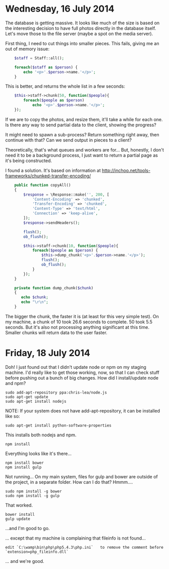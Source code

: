 Wednesday, 16 July 2014
========================

The database is getting massive. It looks like much of the size is based on the interesting decision to have full photos directly in the database itself. Let's move those to the file server (maybe a spot on the media server).

First thing, I need to cut things into smaller pieces. This fails, giving me an out of memory issue:

```php
    $staff = Staff::all();

    foreach($staff as $person) {
        echo '<p>'.$person->name.'</p>';
    }
```

This is better, and returns the whole list in a few seconds:

```php
    $this->staff->chunk(50, function($people){
        foreach($people as $person)
            echo '<p>'.$person->name.'</p>';
    });
```

If we are to copy the photos, and resize them, it'll take a while for each one. Is there any way to send partial data to the client, showing the progress?

It might need to spawn a sub-process? Return something right away, then continue with that? Can we send output in pieces to a client?

Theoretically, that's what queues and workers are for... But, honestly, I don't need it to be a background process, I just want to return a partial page as it's being constructed.

I found a solution. It's based on information at 
http://inchoo.net/tools-frameworks/chunked-transfer-encoding/

```php
    public function copyAll()
    {
        $response = \Response::make('', 200, [
            'Content-Encoding' => 'chunked',
            'Transfer-Encoding' => 'chunked',
            'Content-Type' => 'text/html',
            'Connection' => 'keep-alive',
        ]);
        $response->sendHeaders();

        flush();
        ob_flush();

        $this->staff->chunk(10, function($people){
            foreach($people as $person) {
                $this->dump_chunk('<p>'.$person->name.'</p>');
                flush();
                ob_flush();
            }
        });
    }

    private function dump_chunk($chunk) 
    {
       echo $chunk;
       echo "\r\n";
    }
```

The bigger the chunk, the faster it is (at least for this very simple test). On my machine, a chunk of 10 took 26.6 seconds to complete. 50 took 5.5 seconds. But it's also not processing anything significant at this time. Smaller chunks will return data to the user faster.



Friday, 18 July 2014
====================

Doh! I just found out that I didn't update node or npm on my staging machine. I'd really like to get those working, now, so that I can check stuff before pushing out a bunch of big changes. How did I install/update node and npm?

    sudo add-apt-repository ppa:chris-lea/node.js  
    sudo apt-get update  
    sudo apt-get install nodejs

NOTE: If your system does not have add-apt-repository, it can be installed like so:

    sudo apt-get install python-software-properties

This installs both nodejs and npm.

    npm install

Everything looks like it's there...

    npm install bower
    npm install gulp

Not running... On my main system, files for gulp and bower are outside of the project, in a separate folder. How can I do that? Hmmm....

    sudo npm install -g bower
    sudo npm install -g gulp

That worked.

    bower install
    gulp update

...and I'm good to go.

... except that my machine is complaining that fileinfo is not found...

    edit `C:\wamp\bin\php\php5.4.3\php.ini`   to remove the comment before `extension=php_fileinfo.dll`

... and we're good.

